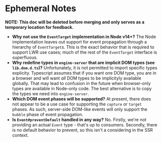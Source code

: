 # Ephemeral Notes

**NOTE: This doc will be deleted before merging and only serves as a temporary location for feedback.**

- **Why not use the `EventTarget` implementation in Node v14+?** The Node implementation leaves out support for event propagation through a hierarchy of `EventTarget`s. This is the exact behavior that is required to support LWR use cases; much of the rest of the `EventTarget` interface is superfluous.
- **Why redefine types in `engine-server` that are implicit DOM types (see `lib.dom.d.ts`)?** Unfortunately, it is not permitted to import specific types explicity. Typescript assumes that if you want one DOM type, you are in a browser and will want _all_ DOM types to be implicityly available globally. That may lead to confusion in the future when browser-only types are available in Node-only code. The best alternative is to copy the types we need into `engine-server`.
- **Which DOM event phases will be supported?** At present, there does not appear to be a use case for supporting the `capture` or `target` phases. As such, server-side DOM-like events will only support the `bubble` phase of event propagation.
- **Is `Event#preventDefault` handled in any way?** No. Firstly, we're not providing an actual `Event` type - that's up to consumers. Secondly, there is no default behavior to prevent, so this isn't a considering in the SSR context.


